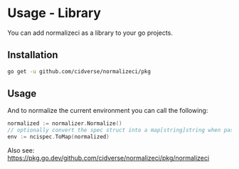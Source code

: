 # Usage - Library

You can add normalizeci as a library to your go projects.

## Installation

```bash
go get -u github.com/cidverse/normalizeci/pkg
```

## Usage

And to normalize the current environment you can call the following:

```go
normalized := normalizer.Normalize()
// optionally convert the spec struct into a map[string]string when passing it to other processes
env := ncispec.ToMap(normalized)
```

Also see: https://pkg.go.dev/github.com/cidverse/normalizeci/pkg/normalizeci
